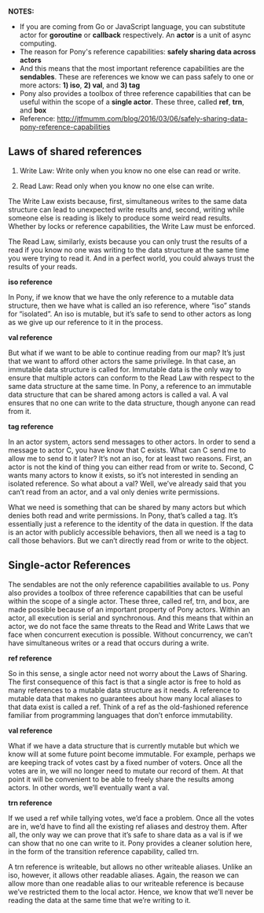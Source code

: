 **NOTES:** 

- If you are coming from Go or JavaScript language, you can substitute actor for **goroutine** or **callback** respectively. An **actor** is a unit of async computing.
- The reason for Pony's reference capabilities:  **safely sharing data across actors**
- And this means that the most important reference capabilities are the **sendables**. These are references we know we can pass safely to one or more actors: **1) iso**, **2) val**, and **3) tag**
- Pony also provides a toolbox of three reference capabilities that can be useful within the scope of a **single actor**. These three, called **ref**, **trn**, and **box**
- Reference: http://jtfmumm.com/blog/2016/03/06/safely-sharing-data-pony-reference-capabilities

## Laws of shared references

1) Write Law: Write only when you know no one else can read or write.

2) Read Law: Read only when you know no one else can write.

The Write Law exists because, first, simultaneous writes to the same data structure can lead to unexpected write results and, second, writing while someone else is reading is likely to produce some weird read results. Whether by locks or reference capabilities, the Write Law must be enforced.

The Read Law, similarly, exists because you can only trust the results of a read if you know no one was writing to the data structure at the same time you were trying to read it. And in a perfect world, you could always trust the results of your reads.

**iso reference**

In Pony, if we know that we have the only reference to a mutable data structure, then we have what is called an iso reference, where “iso” stands for “isolated”. An iso is mutable, but it’s safe to send to other actors as long as we give up our reference to it in the process.

**val reference**

But what if we want to be able to continue reading from our map? It’s just that we want to afford other actors the same privilege. In that case, an immutable data structure is called for. Immutable data is the only way to ensure that multiple actors can conform to the Read Law with respect to the same data structure at the same time. In Pony, a reference to an immutable data structure that can be shared among actors is called a val. A val ensures that no one can write to the data structure, though anyone can read from it.

**tag reference**

In an actor system, actors send messages to other actors. In order to send a message to actor C, you have know that C exists. What can C send me to allow me to send to it later? It’s not an iso, for at least two reasons. First, an actor is not the kind of thing you can either read from or write to. Second, C wants many actors to know it exists, so it’s not interested in sending an isolated reference. So what about a val? Well, we’ve already said that you can’t read from an actor, and a val only denies write permissions.

What we need is something that can be shared by many actors but which denies both read and write permissions. In Pony, that’s called a tag. It’s essentially just a reference to the identity of the data in question. If the data is an actor with publicly accessible behaviors, then all we need is a tag to call those behaviors. But we can’t directly read from or write to the object.

## Single-actor References

The sendables are not the only reference capabilities available to us. Pony also provides a toolbox of three reference capabilities that can be useful within the scope of a single actor. These three, called ref, trn, and box, are made possible because of an important property of Pony actors. Within an actor, all execution is serial and synchronous. And this means that within an actor, we do not face the same threats to the Read and Write Laws that we face when concurrent execution is possible. Without concurrency, we can’t have simultaneous writes or a read that occurs during a write.

**ref reference**

So in this sense, a single actor need not worry about the Laws of Sharing. The first consequence of this fact is that a single actor is free to hold as many references to a mutable data structure as it needs. A reference to mutable data that makes no guarantees about how many local aliases to that data exist is called a ref. Think of a ref as the old-fashioned reference familiar from programming languages that don’t enforce immutability.

**val reference**

What if we have a data structure that is currently mutable but which we know will at some future point become immutable. For example, perhaps we are keeping track of votes cast by a fixed number of voters. Once all the votes are in, we will no longer need to mutate our record of them. At that point it will be convenient to be able to freely share the results among actors. In other words, we’ll eventually want a val.

**trn reference**

If we used a ref while tallying votes, we’d face a problem. Once all the votes are in, we’d have to find all the existing ref aliases and destroy them. After all, the only way we can prove that it’s safe to share data as a val is if we can show that no one can write to it. Pony provides a cleaner solution here, in the form of the transition reference capability, called trn.

A trn reference is writeable, but allows no other writeable aliases. Unlike an iso, however, it allows other readable aliases. Again, the reason we can allow more than one readable alias to our writeable reference is because we’ve restricted them to the local actor. Hence, we know that we’ll never be reading the data at the same time that we’re writing to it.
